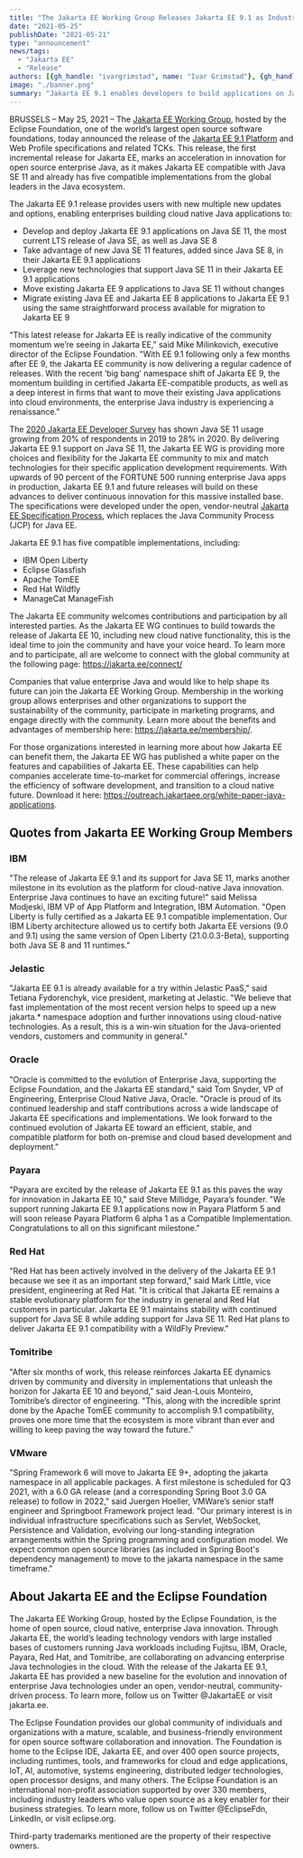 ```yaml
---
title: "The Jakarta EE Working Group Releases Jakarta EE 9.1 as Industry Continues to Embrace Open Source Enterprise Java"
date: "2021-05-25"
publishDate: "2021-05-21"
type: "announcement"
news/tags:
  - "Jakarta EE"
  - "Release"
authors: [{gh_handle: "ivargrimstad", name: "Ivar Grimstad"}, {gh_handle: "TanjaObradovic", name: "Tanja Obradovic"}]
image: "./banner.png"
summary: "Jakarta EE 9.1 enables developers to build applications on Java SE 11; Five compatible implementations are already available"
---
```


BRUSSELS – May 25, 2021 – The [Jakarta EE Working Group](https://jakarta.ee), hosted by the Eclipse Foundation, one of the world’s largest open source software foundations, today announced the release of the [Jakarta EE 9.1 Platform](https://jakarta.ee/release/9.1/) and Web Profile specifications and related TCKs. This release, the first incremental release for Jakarta EE, marks an acceleration in innovation for open source enterprise Java, as it makes Jakarta EE compatible with Java SE 11 and already has five compatible implementations from the global leaders in the Java ecosystem.

The Jakarta EE 9.1 release provides users with new multiple new updates and options, enabling enterprises building cloud native Java applications to:

- Develop and deploy Jakarta EE 9.1 applications on Java SE 11, the most current LTS release of Java SE, as well as Java SE 8
- Take advantage of new Java SE 11 features, added since Java SE 8, in their Jakarta EE 9.1 applications  
- Leverage new technologies that support Java SE 11 in their Jakarta EE 9.1 applications
- Move existing Jakarta EE 9 applications to Java SE 11 without changes
- Migrate existing Java EE and Jakarta EE 8 applications to Jakarta EE 9.1 using the same straightforward process available for migration to Jakarta EE 9

"This latest release for Jakarta EE is really indicative of the community momentum we’re seeing in Jakarta EE," said Mike Milinkovich, executive director of the Eclipse Foundation. "With EE 9.1 following only a few months after EE 9, the Jakarta EE community is now delivering a regular cadence of releases. With the recent ‘big bang’ namespace shift of Jakarta EE 9, the momentum building in certified Jakarta EE-compatible products, as well as a deep interest in firms that want to move their existing Java applications into cloud environments, the enterprise Java industry is experiencing a renaissance."

The [2020 Jakarta EE Developer Survey](https://jakarta.ee/documents/insights/2020-Jakarta-EE-Developer-Survey-Report.pdf) has shown Java SE 11 usage growing from 20% of respondents in 2019 to 28% in 2020.  By delivering Jakarta EE 9.1 support on Java SE 11, the Jakarta EE WG is providing more choices and flexibility for the Jakarta EE community to mix and match technologies for their specific application development requirements. With upwards of 90 percent of the FORTUNE 500 running enterprise Java apps in production, Jakarta EE 9.1 and future releases will build on these advances to deliver continuous innovation for this massive installed base. The specifications were developed under the open, vendor-neutral [Jakarta EE Specification Process](https://jakarta.ee/about/jesp/), which replaces the Java Community Process (JCP) for Java EE.

Jakarta EE 9.1 has five compatible implementations, including:

- IBM Open Liberty
- Eclipse Glassfish
- Apache TomEE
- Red Hat Wildfly
- ManageCat ManageFish

The Jakarta EE community welcomes contributions and participation by all interested parties. As the Jakarta EE WG continues to build towards the release of Jakarta EE 10, including new cloud native functionality, this is the ideal time to join the community and have your voice heard. To learn more and to participate, all are welcome to connect with the global community at the following page: https://jakarta.ee/connect/

Companies that value enterprise Java and would like to help shape its future can join the Jakarta EE Working Group. Membership in the working group allows enterprises and other organizations to support the sustainability of the community, participate in marketing programs, and engage directly with the community. Learn more about the benefits and advantages of membership here: https://jakarta.ee/membership/.

For those organizations interested in learning more about how Jakarta EE can benefit them, the Jakarta EE WG has published a white paper on the features and capabilities of Jakarta EE. These capabilities can help companies accelerate time-to-market for commercial offerings, increase the efficiency of software development, and transition to a cloud native future. Download it here: https://outreach.jakartaee.org/white-paper-java-applications.

## Quotes from Jakarta EE Working Group Members

### IBM
"The release of Jakarta EE 9.1 and its support for Java SE 11, marks another milestone in its evolution as the platform for cloud-native Java innovation. Enterprise Java continues to have an exciting future!" said Melissa Modjeski, IBM VP of App Platform and Integration, IBM Automation. "Open Liberty is fully certified as a Jakarta EE 9.1 compatible implementation. Our IBM Liberty architecture allowed us to certify both Jakarta EE versions (9.0 and 9.1) using the same version of Open Liberty (21.0.0.3-Beta), supporting both Java SE 8 and 11 runtimes."

### Jelastic
"Jakarta EE 9.1 is already available for a try within Jelastic PaaS," said Tetiana Fydorenchyk, vice president, marketing at Jelastic. "We believe that fast implementation of the most recent version helps to speed up a new jakarta.* namespace adoption and further innovations using cloud-native technologies. As a result, this is a win-win situation for the Java-oriented vendors, customers and community in general."

### Oracle
"Oracle is committed to the evolution of Enterprise Java, supporting the Eclipse Foundation, and the Jakarta EE standard," said Tom Snyder, VP of Engineering, Enterprise Cloud Native Java, Oracle.  "Oracle is proud of its continued leadership and staff contributions across a wide landscape of Jakarta EE specifications and implementations. We look forward to the continued evolution of Jakarta EE toward an efficient, stable, and compatible platform for both on-premise and cloud based development and deployment."

### Payara
"Payara are excited by the release of Jakarta EE 9.1 as this paves the way for innovation in Jakarta EE 10," said Steve Millidge, Payara’s founder. "We support running Jakarta EE 9.1 applications now in Payara Platform 5 and will soon release Payara Platform 6 alpha 1 as a Compatible Implementation. Congratulations to all on this significant milestone."

### Red Hat
"Red Hat has been actively involved in the delivery of the Jakarta EE 9.1 because we see it as an important step forward," said Mark Little, vice president, engineering at Red Hat. "It is critical that Jakarta EE remains a stable evolutionary platform for the industry in general and Red Hat customers in particular. Jakarta EE 9.1 maintains stability with continued support for Java SE 8 while adding support for Java SE 11. Red Hat plans to deliver Jakarta EE 9.1 compatibility with a WildFly Preview."

### Tomitribe
"After six months of work, this release reinforces Jakarta EE dynamics driven by community and diversity in implementations that unleash the horizon for Jakarta EE 10 and beyond," said Jean-Louis Monteiro, Tomitribe’s director of engineering. "This, along with the incredible sprint done by the Apache TomEE community to accomplish 9.1 compatibility, proves one more time that the ecosystem is more vibrant than ever and willing to keep paving the way toward the future."

### VMware
"Spring Framework 6 will move to Jakarta EE 9+, adopting the jakarta namespace in all applicable packages. A first milestone is scheduled for Q3 2021, with a 6.0 GA release (and a corresponding Spring Boot 3.0 GA release) to follow in 2022," said Juergen Hoeller, VMWare’s senior staff engineer and Springboot Framework project lead. "Our primary interest is in individual infrastructure specifications such as Servlet, WebSocket, Persistence and Validation, evolving our long-standing integration arrangements within the Spring programming and configuration model. We expect common open source libraries (as included in Spring Boot's dependency management) to move to the jakarta namespace in the same timeframe."

## About Jakarta EE and the Eclipse Foundation

The Jakarta EE Working Group, hosted by the Eclipse Foundation, is the home of open source, cloud native, enterprise Java innovation. Through Jakarta EE, the world’s leading technology vendors with large installed bases of customers running Java workloads including Fujitsu, IBM, Oracle, Payara, Red Hat, and Tomitribe, are collaborating on advancing enterprise Java technologies in the cloud. With the release of the Jakarta EE 9.1, Jakarta EE has provided a new baseline for the evolution and innovation of enterprise Java technologies under an open, vendor-neutral, community-driven process. To learn more, follow us on Twitter @JakartaEE or visit jakarta.ee.

The Eclipse Foundation provides our global community of individuals and organizations with a mature, scalable, and business-friendly environment for open source software collaboration and innovation. The Foundation is home to the Eclipse IDE, Jakarta EE, and over 400 open source projects, including runtimes, tools, and frameworks for cloud and edge applications, IoT, AI, automotive, systems engineering, distributed ledger technologies, open processor designs, and many others. The Eclipse Foundation is an international non-profit association supported by over 330 members, including industry leaders who value open source as a key enabler for their business strategies. To learn more, follow us on Twitter @EclipseFdn, LinkedIn, or visit eclipse.org.

Third-party trademarks mentioned are the property of their respective owners.
